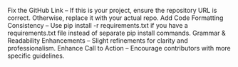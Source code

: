 Fix the GitHub Link – If this is your project, ensure the repository URL is correct. Otherwise, replace it with your actual repo.
Add Code Formatting Consistency – Use pip install -r requirements.txt if you have a requirements.txt file instead of separate pip install commands.
Grammar & Readability Enhancements – Slight refinements for clarity and professionalism.
Enhance Call to Action – Encourage contributors with more specific guidelines.
